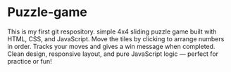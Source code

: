 # Puzzle-game
This is my first git respository.
 simple 4x4 sliding puzzle game built with HTML, CSS, and JavaScript. Move the tiles by clicking to arrange numbers in order. Tracks your moves and gives a win message when completed. Clean design, responsive layout, and pure JavaScript logic — perfect for practice or fun!
